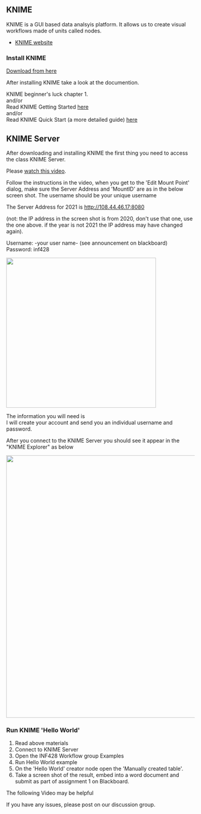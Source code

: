## KNIME
KNIME is a GUI based data analsyis platform.  It allows us to create visual workflows made of units called nodes.

* [KNIME website](https://www.knime.com/)
### Install KNIME

[Download from here](https://www.knime.com/downloads)  

After installing KNIME take a look at the documention.  

KNIME beginner's luck chapter 1.  
   and/or  
Read KNIME Getting Started [here](https://www.knime.com/knime)  
and/or  
Read KNIME Quick Start (a more detailed guide) [here](https://docs.knime.com/2019-06/analytics_platform_quickstart_guide/index.html)  

## KNIME Server 

After downloading and installing KNIME the first thing you need to access the class KNIME Server.   

Please [watch this video](https://www.youtube.com/watch?v=dPoWbC-mODM).  

Follow the instructions in the video, when you get to the 'Edit Mount Point' dialog, make sure the Server Address and 'MountID' are as in the below screen shot.  The username should be your unique username

The Server Address for 2021 is http://108.44.46.17:8080 

(not: the IP address in the screen shot is from 2020, don't use that one, use the one above.  if the year is not 2021 the IP address may have changed again). 

Username: -your user name- (see announcement on blackboard)  
Password: inf428  

<img src="knimeserver3.jpg" width="400">  

The information you will need is  
I will create your account and send you an individual username and password. 

After you connect to the KNIME Server you should see it appear in the "KNIME Explorer" as below  

<img src="KNIMEServer.jpg" width="700">  

### Run KNIME 'Hello World' 

1. Read above materials
2. Connect to KNIME Server
3. Open the INF428 Workflow group Examples
4. Run Hello World example
5. On the 'Hello World' creator node open the 'Manually created table'.
6. Take a screen shot of the result, embed into a word document and submit as part of assignment 1 on Blackboard.  

The following Video may be helpful 

If you have any issues, please post on our discussion group. 

